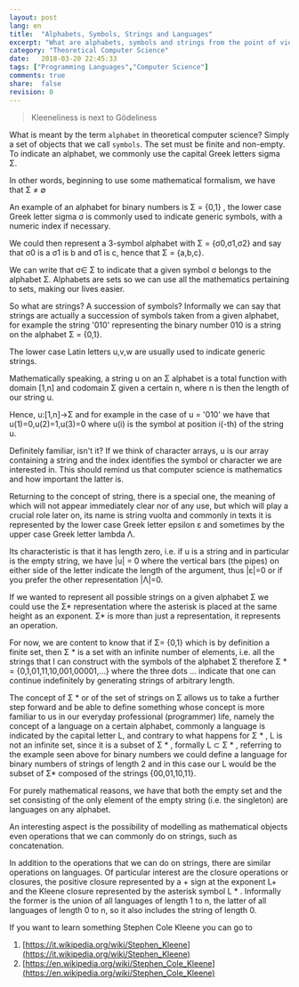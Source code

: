 ```yaml
---
layout: post
lang: en
title:  "Alphabets, Symbols, Strings and Languages"
excerpt: "What are alphabets, symbols and strings from the point of view of theoretical computer science"
category: "Theoretical Computer Science"
date:   2018-03-20 22:45:33
tags: ["Programming Languages","Computer Science"]
comments: true
share:  false
revision: 0
---
```


> Kleeneliness is next to Gödeliness  

What is meant by the term `alphabet` in theoretical computer science? 
Simply a set of objects that we call `symbols`. The set must be finite and non-empty.
To indicate an alphabet, we commonly use the capital Greek letters sigma &Sigma;.

In other words, beginning to use some mathematical formalism, we have that &Sigma; &ne; &empty;

An example of an alphabet for binary numbers is &Sigma; = {0,1} , the lower case Greek letter sigma &sigma; is commonly used to indicate generic symbols, with a numeric index if necessary.

We could then represent a 3-symbol alphabet with &Sigma; = {&sigma;0,&sigma;1,&sigma;2} and say that &sigma;0 is a &sigma;1 is b and &sigma;1 is c, hence that &Sigma; = {a,b,c}.

We can write that &sigma;&isin; &Sigma; to indicate that a given symbol &sigma; belongs to the alphabet &Sigma;. Alphabets are sets so we can use all the mathematics pertaining to sets, making our lives easier.

So what are strings? A succession of symbols? Informally we can say that strings are actually a succession of symbols taken from a given alphabet, for example the string '010' representing the binary number 010 is a string on the alphabet &Sigma; = {0,1}.

The lower case Latin letters u,v,w are usually used to indicate generic strings.

Mathematically speaking, a string u on an &Sigma; alphabet is a total function with domain [1,n] and codomain &Sigma; given a certain n, where n is then the length of our string u.

Hence, u:[1,n]->&Sigma; and for example in the case of u = '010' we have that u(1)=0,u(2)=1,u(3)=0 where u(i) is the symbol at position i(-th) of the string u.

Definitely familiar, isn't it? If we think of character arrays, u is our array containing a string and the index identifies the symbol or character we are interested in. This should remind us that computer science is mathematics and how important the latter is.

Returning to the concept of string, there is a special one, the meaning of which will not appear immediately clear nor of any use, but which will play a crucial role later on, its name is string vuolta and commonly in texts it is represented by the lower case Greek letter epsilon &epsilon; and sometimes by the upper case Greek letter lambda &Lambda;. 

Its characteristic is that it has length zero, i.e. if u is a string and in particular is the empty string, we have \|u| = 0 where the vertical bars (the pipes) on either side of the letter indicate the length of the argument, thus \|&epsilon;\|=0 or if you prefer the other representation \|&Lambda;\|=0.

If we wanted to represent all possible strings on a given alphabet &Sigma; we could use the &Sigma;* representation where the asterisk is placed at the same height as an exponent. &Sigma;* is more than just a representation, it represents an operation. 

For now, we are content to know that if &Sigma;= {0,1} which is by definition a finite set, then &Sigma; * is a set with an infinite number of elements, i.e. all the strings that I can construct with the symbols of the alphabet &Sigma; therefore &Sigma; * = {0,1,01,11,10,001,00001,...} where the three dots ... indicate that one can continue indefinitely by generating strings of arbitrary length.

The concept of &Sigma; * or of the set of strings on &Sigma; allows us to take a further step forward and be able to define something whose concept is more familiar to us in our everyday professional (programmer) life, namely the concept of a language on a certain alphabet, commonly a language is indicated by the capital letter L, and contrary to what happens for &Sigma; * , L is not an infinite set, since it is a subset of &Sigma; * , formally L &sub; &Sigma; * , referring to the example seen above for binary numbers we could define a language for binary numbers of strings of length 2 and in this case our L would be the subset of &Sigma;* composed of the strings {00,01,10,11}.

For purely mathematical reasons, we have that both the empty set and the set consisting of the only element of the empty string (i.e. the singleton) are languages on any alphabet.

An interesting aspect is the possibility of modelling as mathematical objects even operations that we can commonly do on strings, such as concatenation.

In addition to the operations that we can do on strings, there are similar operations on languages. Of particular interest are the closure operations or closures, the positive closure represented by a + sign at the exponent L+ and the Kleene closure represented by the asterisk symbol L * . Informally the former is the union of all languages of length 1 to n, the latter of all languages of length 0 to n, so it also includes the string of length 0.

If you want to learn something Stephen Cole Kleene you can go to

1. [https://it.wikipedia.org/wiki/Stephen_Kleene](https://it.wikipedia.org/wiki/Stephen_Kleene)
2. [https://en.wikipedia.org/wiki/Stephen_Cole_Kleene](https://en.wikipedia.org/wiki/Stephen_Cole_Kleene)